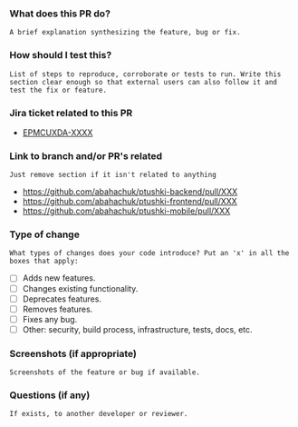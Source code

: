 ### What does this PR do?

`A brief explanation synthesizing the feature, bug or fix.`

### How should I test this?

`List of steps to reproduce, corroborate or tests to run. Write this section clear enough so that external users can also follow it and test the fix or feature.`

### Jira ticket related to this PR

- [EPMCUXDA-XXXX](https://jira.epam.com/jira/browse/EPMCUXDA-XXXX)

### Link to branch and/or PR's related

<!--- https://help.github.com/articles/autolinked-references-and-urls/#issues-and-pull-requests -->

`Just remove section if it isn't related to anything`

- https://github.com/abahachuk/ptushki-backend/pull/XXX
- https://github.com/abahachuk/ptushki-frontend/pull/XXX
- https://github.com/abahachuk/ptushki-mobile/pull/XXX

### Type of change

`What types of changes does your code introduce? Put an 'x' in all the boxes that apply:`

- [ ] Adds new features.
- [ ] Changes existing functionality.
- [ ] Deprecates features.
- [ ] Removes features.
- [ ] Fixes any bug.
- [ ] Other: security, build process, infrastructure, tests, docs, etc.

### Screenshots (if appropriate)

`Screenshots of the feature or bug if available.`

### Questions (if any)

`If exists, to another developer or reviewer.`
